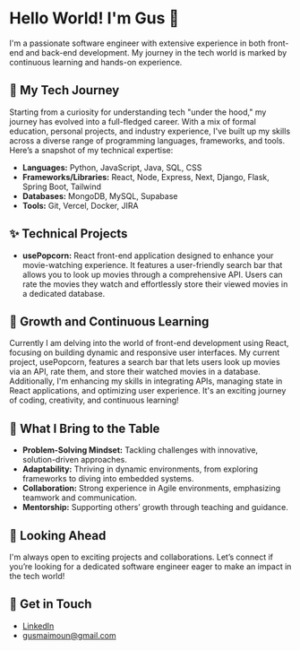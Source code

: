 <h1>Hello World! I'm Gus 👋</h1>
<p>I'm a passionate software engineer with extensive experience in both front-end and back-end development. My journey in the tech world is marked by continuous learning and hands-on experience.</p>
<h2>🚀 My Tech Journey</h2>
<p>Starting from a curiosity for understanding tech "under the hood," my journey has evolved into a full-fledged career. With a mix of formal education, personal projects, and industry experience, I've built up my skills across a diverse range of programming languages, frameworks, and tools. Here’s a snapshot of my technical expertise:</p>
<ul>
  <li><strong>Languages:</strong> Python, JavaScript, Java, SQL, CSS</li>
  <li><strong>Frameworks/Libraries:</strong> React, Node, Express, Next, Django, Flask, Spring Boot, Tailwind</li>
  <li><strong>Databases:</strong> MongoDB, MySQL, Supabase</li>
  <li><strong>Tools:</strong> Git, Vercel, Docker, JIRA</li>
</ul>
<h2>✨ Technical Projects</h2>
<ul>
  <li><strong>usePopcorn:</strong> React front-end application designed to enhance your movie-watching experience. It features a user-friendly search bar that allows you to look up movies through a comprehensive API. Users can rate the movies they watch and effortlessly store their viewed movies in a dedicated database.</li>
</ul>
<h2>🌱 Growth and Continuous Learning</h2>
<p>Currently I am delving into the world of front-end development using React, focusing on building dynamic and responsive user interfaces. My current project, usePopcorn, features a search bar that lets users look up movies via an API, rate them, and store their watched movies in a database. Additionally, I'm enhancing my skills in integrating APIs, managing state in React applications, and optimizing user experience. It's an exciting journey of coding, creativity, and continuous learning!</p>
<h2>💪 What I Bring to the Table</h2>
<ul>
  <li><strong>Problem-Solving Mindset:</strong> Tackling challenges with innovative, solution-driven approaches.</li>
  <li><strong>Adaptability:</strong> Thriving in dynamic environments, from exploring frameworks to diving into embedded systems.</li>
  <li><strong>Collaboration:</strong> Strong experience in Agile environments, emphasizing teamwork and communication.</li>
  <li><strong>Mentorship:</strong> Supporting others’ growth through teaching and guidance.</li>
</ul>
<h2>🚀 Looking Ahead</h2>
<p>I'm always open to exciting projects and collaborations. Let’s connect if you’re looking for a dedicated software engineer eager to make an impact in the tech world!</p>
<h2>📨 Get in Touch</h2>
<ul>
  <li><a href="https://www.linkedin.com/in/gustavomaimoun/">LinkedIn</a></li>
  <li><a href="mailto:gusmaimoun@gmail.com">gusmaimoun@gmail.com</a></li>
</ul>
